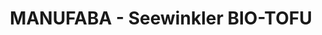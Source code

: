 ---
title: "MANUFABA - Seewinkler BIO-TOFU"
url: /frauenkirchen/manufaba-seewinkler-bio-tofu/
shop: Hofladen
---